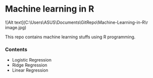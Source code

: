 # Machine learning in R

![Alt text](C:\Users\ASUS\Documents\GitRepo\Machine-Learning-in-R\r image.jpg)

This repo contains machine learning stuffs using R programming.

### Contents

* Logistic Regression
* Ridge Regression
* Linear Regression
